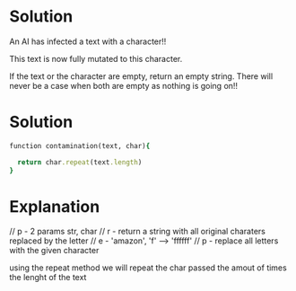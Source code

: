 # Solution

An AI has infected a text with a character!!

This text is now fully mutated to this character.

If the text or the character are empty, return an empty string.
There will never be a case when both are empty as nothing is going on!!

# Solution

```ruby
function contamination(text, char){

  return char.repeat(text.length)
}

```

# Explanation

  // p - 2 params str, char
  // r - return a string with all original charaters replaced by the letter
  // e - 'amazon', 'f' --> 'ffffff' 
  // p  - replace all letters with the given character 

  using the repeat method we will repeat the char passed the amout of times the lenght of the text
